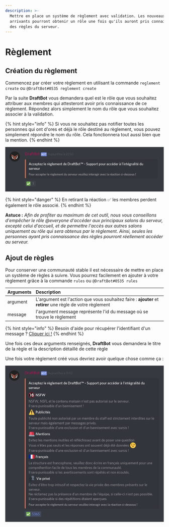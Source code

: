 ```yaml
---
description: >-
  Mettre en place un système de règlement avec validation. Les nouveaux
  arrivants pourront obtenir un rôle une fois qu'ils auront pris connaissance
  des règles du serveur.
---
```


# Règlement

## Création du règlement

Commencez par créer votre règlement en utilisant la commande `reglement create` ou `@DraftBot#0535 reglement create`

Par la suite **DraftBot** vous demandera quel est le rôle que vous souhaitez attribuer aux membres qui attesteront avoir pris connaissance de ce règlement. Répondez alors simplement le nom du rôle que vous souhaitez associer à la validation.

{% hint style="info" %}
Si vous ne souhaitez pas notifier toutes les personnes qui ont d'ores et déjà le rôle destiné au règlement, vous pouvez simplement répondre le nom du rôle. Cela fonctionnera tout aussi bien que la mention.
{% endhint %}

![Exemple de r&#xE8;glement apr&#xE8;s cr&#xE9;ation](../.gitbook/assets/reglement.png)

{% hint style="danger" %}
En retirant la réaction ✅ les membres perdent également le rôle associé.
{% endhint %}

**Astuce :** _Afin de profiter au maximum de cet outil, nous vous conseillons d'empêcher le rôle @everyone d'accéder aux principaux salons du serveur, excepté celui d'accueil, et de permettre l'accès aux autres salons uniquement au rôle qui sera obtenus par le règlement. Ainsi, seules les personnes ayant pris connaissance des règles pourront réellement accéder au serveur._ 

## Ajout de règles

Pour conserver une communauté stable il est nécessaire de mettre en place un système de règles à suivre. Vous pourrez facilement en ajouter à votre règlement grâce à la commande `rules` ou `@DraftBot#0535 rules`

| Arguments | Description |
| :--- | :--- |
| argument | L'argument est l'action que vous souhaitez faire : **ajouter** et **retirer** une règle de votre règlement |
| message | I'argument message représente l'id du message où se trouve le règlement  |

{% hint style="info" %}
Besoin d'aide pour récupérer l'identifiant d'un message ? [Cliquer ici !](../autres/recuperer-un-identifiant.md#message)
{% endhint %}

Une fois ces deux arguments renseignés, **DraftBot** vous demandera le titre de la règle et la description détaillé de cette règle 

Une fois votre règlement créé vous devriez avoir quelque chose comme ça :

![](../.gitbook/assets/rules.png)


